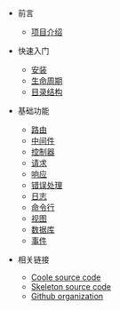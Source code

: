 * 前言

  * [项目介绍](zh-cn/README.md)

* 快速入门

  * [安装](zh-cn/install.md)
  * [生命周期](zh-cn/life-cycle.md)
  * [目录结构](zh-cn/structure.md)

* 基础功能

  * [路由](zh-cn/router.md)
  * [中间件](zh-cn/middleware.md)
  * [控制器](zh-cn/controller.md)
  * [请求](zh-cn/request.md)
  * [响应](zh-cn/response.md)
  * [错误处理](zh-cn/error-handler.md)
  * [日志](zh-cn/logger.md)
  * [命令行](zh-cn/command.md)
  * [视图](zh-cn/view.md)
  * [数据库](zh-cn/database.md)
  * [事件](zh-cn/event.md)

* 相关链接
  * [Coole source code](https://github.com/guanguans/coole)
  * [Skeleton source code](https://github.com/coolephp/skeleton)
  * [Github organization](https://github.com/coolephp)
